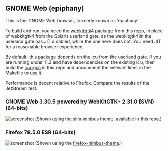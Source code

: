 ## GNOME Web (epiphany)

This is the GNOME Web browser, formerly known as 'epiphany'.

To build and run, you need the [webkitgtk4](../webkitgtk4/) package
from this repo, in place of webkitgtk4 from the Solaris userland gate,
as the webkitgtk4 in the userland gate has JIT disabled, while the
one here does not.  You need JIT for a reasonable browser experience.

By default, this package depends on the icu from the userland gate.
If you are running under 11.3 and have dependencies on the existing
icu, then build the [icu-gcc](../../icu-gcc) in this repo and uncomment
the relevant lines in the Makefile to use it.

Performance is decent relative to Firefox.  Compare the results of the
JetStream test:

### GNOME Web 3.30.5 powered by WebKitGTK+ 2.31.0 (SVN) (64-bits)
![screenshot](https://raw.githubusercontent.com/RocketMan/solaris-ports/master/components/desktop/epiphany/screenshot-epiphany.png "Epiphany/WebKitGTK+")
(Shown using the [slim-nimbus](../../look-and-feel/slim-nimbus/)
theme, available in this repo.)

### Firefox 78.5.0 ESR (64-bits)
![screenshot](https://raw.githubusercontent.com/RocketMan/solaris-ports/master/components/desktop/epiphany/screenshot-firefox.png "Firefox 78.5.0esr")
(Shown using the [firefox-nimbus-theme](https://github.com/RocketMan/firefox-nimbus-theme).)

